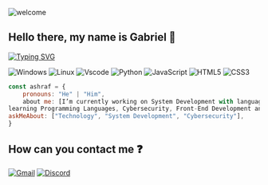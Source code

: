 
![welcome](https://github.com/ggzgabriel/ggzgabriel/assets/173840379/f80b59d2-61b5-49c4-8354-3c990304cfd5)

## Hello there, my name is Gabriel 👋

[![Typing SVG](https://readme-typing-svg.herokuapp.com?font=Fira+Code&pause=1000&random=false&width=435&lines=Ol%C3%A1+meu+nome+%C3%A9+ggzGabriel)](https://git.io/typing-svg)


![Windows](https://img.shields.io/badge/Windows-000?style=for-the-badge&logo=windows&logoColor=2CA5E0) ![Linux](https://img.shields.io/badge/Linux-000?style=for-the-badge&logo=linux&logoColor=FCC624) ![Vscode](https://img.shields.io/badge/Vscode-007ACC?style=for-the-badge&logo=visual-studio-code&logoColor=white)  ![Python](https://img.shields.io/badge/python-3670A0?style=for-the-badge&logo=python&logoColor=ffdd54) ![JavaScript](https://img.shields.io/badge/JavaScript-F7DF1E?style=for-the-badge&logo=javascript&logoColor=black) ![HTML5](https://img.shields.io/badge/HTML5-E34F26?style=for-the-badge&logo=html5&logoColor=white) ![CSS3](https://img.shields.io/badge/CSS3-1572B6?style=for-the-badge&logo=css3&logoColor=white)

```javascript
const ashraf = {
    pronouns: "He" | "Him",
    about me: [I’m currently working on System Development with languages such as Python, Javascript, HTML and CSS.
learning Programming Languages, Cybersecurity, Front-End Development and Requirements Gathering.
askMeAbout: ["Technology", "System Development", "Cybersecurity"],
}
```

## How can you contact me ❓

[![Gmail](https://img.shields.io/badge/Gmail-333333?style=for-the-badge&logo=gmail&logoColor=red)](mailto:senaistudent@gmail.com) [![Discord](https://img.shields.io/badge/Discord-7289DA?style=for-the-badge&logo=discord&logoColor=white)](https://discord.com/channels/@takashi2206/)
<!--
**ggzgabriel/ggzgabriel** is a ✨ _special_ ✨ repository because its `README.md` (this file) appears on your GitHub profile.

